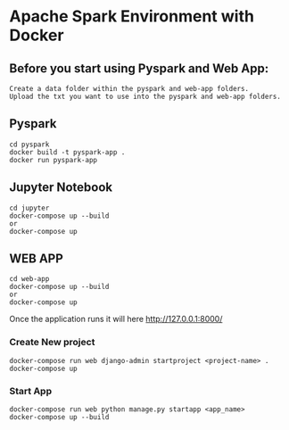 # Apache Spark Environment with Docker

## Before you start using Pyspark and Web App:

```
Create a data folder within the pyspark and web-app folders.
Upload the txt you want to use into the pyspark and web-app folders.
```

## Pyspark

```
cd pyspark
docker build -t pyspark-app .
docker run pyspark-app
```

## Jupyter Notebook

```
cd jupyter
docker-compose up --build
or
docker-compose up
```

## WEB APP

```
cd web-app
docker-compose up --build
or
docker-compose up
```

Once the application runs it will here http://127.0.0.1:8000/

### Create New project

```
docker-compose run web django-admin startproject <project-name> .
docker-compose up
```

### Start App

```
docker-compose run web python manage.py startapp <app_name>
docker-compose up --build
```
